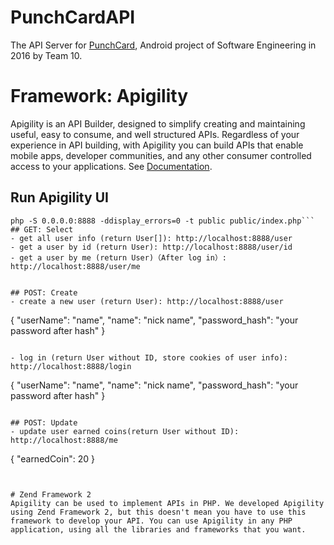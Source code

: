 # PunchCardAPI
The API Server for [PunchCard](https://github.com/coolspring1293/punchcard), Android project of Software Engineering in 2016 by Team 10.

# Framework: Apigility
Apigility is an API Builder, designed to simplify creating and maintaining useful, easy to consume, and well structured APIs. Regardless of your experience in API building, with Apigility you can build APIs that enable mobile apps, developer communities, and any other consumer controlled access to your applications.
See [Documentation](https://apigility.org/documentation).

## Run Apigility UI
```cd ../apigility/
php -S 0.0.0.0:8888 -ddisplay_errors=0 -t public public/index.php```
## GET: Select
- get all user info (return User[]): http://localhost:8888/user
- get a user by id (return User): http://localhost:8888/user/id
- get a user by me (return User)（After log in）: http://localhost:8888/user/me


## POST: Create
- create a new user (return User): http://localhost:8888/user

```
{
	"userName": "name",
	"name": "nick name",
	"password_hash": "your password after hash"
}
```

- log in (return User without ID, store cookies of user info): http://localhost:8888/login

```
{
	"userName": "name",
	"name": "nick name",
	"password_hash": "your password after hash"
}
```

## POST: Update
- update user earned coins(return User without ID): http://localhost:8888/me
```
{
	"earnedCoin": 20
}
```


# Zend Framework 2
Apigility can be used to implement APIs in PHP. We developed Apigility using Zend Framework 2, but this doesn't mean you have to use this framework to develop your API. You can use Apigility in any PHP application, using all the libraries and frameworks that you want.
